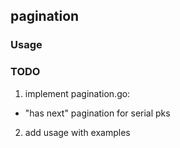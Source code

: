 ## pagination

### Usage

### TODO
1. implement pagination.go:
- "has next" pagination for serial pks
2. add usage with examples
